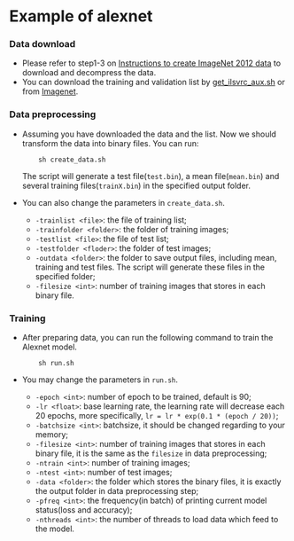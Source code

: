 # Example of alexnet

### Data download
* Please refer to step1-3 on [Instructions to create ImageNet 2012 data](https://github.com/amd/OpenCL-caffe/wiki/Instructions-to-create-ImageNet-2012-data)
  to download and decompress the data.
* You can download the training and validation list by 
  [get_ilsvrc_aux.sh](https://github.com/BVLC/caffe/blob/master/data/ilsvrc12/get_ilsvrc_aux.sh) 
  or from [Imagenet](http://www.image-net.org/download-images).

### Data preprocessing
* Assuming you have downloaded the data and the list. 
  Now we should transform the data into binary files. You can run:
  
          sh create_data.sh
 
  The script will generate a test file(`test.bin`), a mean file(`mean.bin`) and 
  several training files(`trainX.bin`) in the specified output folder.
* You can also change the parameters in `create_data.sh`.
  + `-trainlist <file>`: the file of training list;
  + `-trainfolder <folder>`: the folder of training images;
  + `-testlist <file>`: the file of test list;
  + `-testfolder <floder>`: the folder of test images;
  + `-outdata <folder>`: the folder to save output files, including mean, training and test files. 
    The script will generate these files in the specified folder;
  + `-filesize <int>`: number of training images that stores in each binary file.

### Training
* After preparing data, you can run the following command to train the Alexnet model.

          sh run.sh
* You may change the parameters in `run.sh`.
  + `-epoch <int>`: number of epoch to be trained, default is 90;
  + `-lr <float>`: base learning rate, the learning rate will decrease each 20 epochs, 
    more specifically, `lr = lr * exp(0.1 * (epoch / 20))`;
  + `-batchsize <int>`: batchsize, it should be changed regarding to your memory;
  + `-filesize <int>`: number of training images that stores in each binary file, it is the
    same as the `filesize` in data preprocessing;
  + `-ntrain <int>`: number of training images;
  + `-ntest <int>`: number of test images;
  + `-data <folder>`: the folder which stores the binary files, it is exactly the output
    folder in data preprocessing step;
  + `-pfreq <int>`: the frequency(in batch) of printing current model status(loss and accuracy);
  + `-nthreads <int>`: the number of threads to load data which feed to the model.